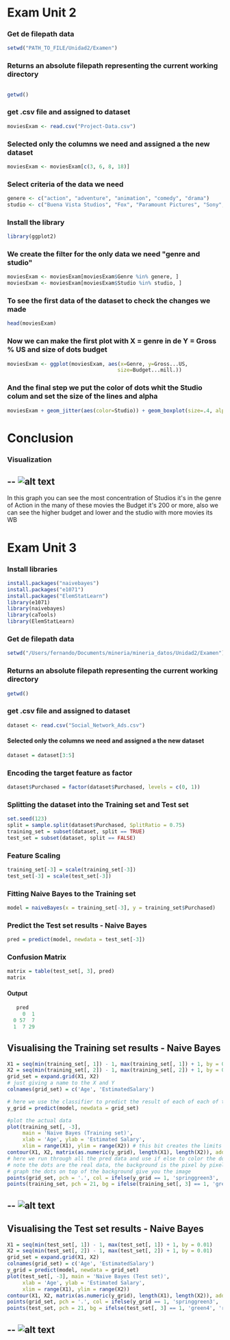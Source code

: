 # Exam Unit 2


### Get de filepath data

```R
setwd("PATH_TO_FILE/Unidad2/Examen")
```
### Returns an absolute filepath representing the current working directory

```R

getwd()

```
### get .csv file and assigned to dataset

```R
moviesExam <- read.csv("Project-Data.csv")
```
### Selected only the columns we need and assigned a the new dataset

```R
moviesExam <- moviesExam[c(3, 6, 8, 18)]
```
### Select criteria of  the data we need

```R
genere <- c("action", "adventure", "animation", "comedy", "drama")
studio <- c("Buena Vista Studios", "Fox", "Paramount Pictures", "Sony", "Universal", "WB")
```
### Install the library

```R
library(ggplot2)
```
### We create  the filter for the only data we need "genre and studio" 

```R
moviesExam <- moviesExam[moviesExam$Genre %in% genere, ]
moviesExam <- moviesExam[moviesExam$Studio %in% studio, ]
```
### To see the first data of the dataset to check the changes we made

```R
head(moviesExam)
```

### Now we can make the first plot with X = genre in de Y = Gross % US and size of dots budget

```R
moviesExam <- ggplot(moviesExam, aes(x=Genre, y=Gross...US, 
                                    size=Budget...mill.))
```

### And the final step we put the color of dots whit the Studio colum and set the size of the lines and alpha 

```R
moviesExam + geom_jitter(aes(color=Studio)) + geom_boxplot(size=.4, alpha=0.5)
```
# Conclusion

### Visualization 

--
![alt text](https://github.com/FerFuentes/mineria_datos/blob/Unidad2/Unidad2/Examen/plot.png)
--

In this graph you can see the most concentration of Studios it's in the genre of Action in the many of these movies the Budget it's 200 or more, also we can see the higher budget and lower and the studio with more movies its WB


# Exam Unit 3


### Install libraries 
```R
install.packages("naivebayes")
install.packages("e1071")
install.packages("ElemStatLearn")
library(e1071)
library(naivebayes)
library(caTools)
library(ElemStatLearn)
```
### Get de filepath data

```R
setwd("/Users/fernando/Documents/mineria/mineria_datos/Unidad2/Examen")
```

### Returns an absolute filepath representing the current working directory

```R
getwd()
```
### get .csv file and assigned to dataset

```R
dataset <- read.csv("Social_Network_Ads.csv")

```

#### Selected only the columns we need and assigned a the new dataset

```R
dataset = dataset[3:5]
```


### Encoding the target feature as factor

```R
dataset$Purchased = factor(dataset$Purchased, levels = c(0, 1))
```

### Splitting the dataset into the Training set and Test set

```R
set.seed(123)
split = sample.split(dataset$Purchased, SplitRatio = 0.75)
training_set = subset(dataset, split == TRUE)
test_set = subset(dataset, split == FALSE)
```
### Feature Scaling

```R
training_set[-3] = scale(training_set[-3])
test_set[-3] = scale(test_set[-3])
```
### Fitting Naive Bayes to the Training set

```R
model = naiveBayes(x = training_set[-3], y = training_set$Purchased)
```
### Predict the Test set results - Naive Bayes

```R
pred = predict(model, newdata = test_set[-3])
```

### Confusion Matrix

```R
matrix = table(test_set[, 3], pred)
matrix
```
#### Output

```R
   pred
     0  1
  0 57  7
  1  7 29
```

## Visualising the Training set results - Naive Bayes

```R
X1 = seq(min(training_set[, 1]) - 1, max(training_set[, 1]) + 1, by = 0.01)
X2 = seq(min(training_set[, 2]) - 1, max(training_set[, 2]) + 1, by = 0.01)
grid_set = expand.grid(X1, X2)
# just giving a name to the X and Y 
colnames(grid_set) = c('Age', 'EstimatedSalary')

# here we use the classifier to predict the result of each of each of the pixel bits noted above
y_grid = predict(model, newdata = grid_set)

#plot the actual data 
plot(training_set[, -3],
     main = 'Naive Bayes (Training set)',
     xlab = 'Age', ylab = 'Estimated Salary',
     xlim = range(X1), ylim = range(X2)) # this bit creates the limits to the values plotted this is also a part of the MAGIC as it creates the line between green and red
contour(X1, X2, matrix(as.numeric(y_grid), length(X1), length(X2)), add = TRUE)
# here we run through all the pred data and use if else to color the dots
# note the dots are the real data, the background is the pixel by pixel determination of y/n
# graph the dots on top of the background give you the image
points(grid_set, pch = '.', col = ifelse(y_grid == 1, 'springgreen3', 'tomato'))
points(training_set, pch = 21, bg = ifelse(training_set[, 3] == 1, 'green4', 'red3'))
```

--
![alt text](https://github.com/FerFuentes/mineria_datos/blob/Unidad2/Unidad2/Examen/NB_Training.png)
--

## Visualising the Test set results - Naive Bayes

```R
X1 = seq(min(test_set[, 1]) - 1, max(test_set[, 1]) + 1, by = 0.01)
X2 = seq(min(test_set[, 2]) - 1, max(test_set[, 2]) + 1, by = 0.01)
grid_set = expand.grid(X1, X2)
colnames(grid_set) = c('Age', 'EstimatedSalary')
y_grid = predict(model, newdata = grid_set)
plot(test_set[, -3], main = 'Naive Bayes (Test set)',
     xlab = 'Age', ylab = 'Estimated Salary',
     xlim = range(X1), ylim = range(X2))
contour(X1, X2, matrix(as.numeric(y_grid), length(X1), length(X2)), add = TRUE)
points(grid_set, pch = '.', col = ifelse(y_grid == 1, 'springgreen3', 'tomato'))
points(test_set, pch = 21, bg = ifelse(test_set[, 3] == 1, 'green4', 'red3'))
```
--
![alt text](https://github.com/FerFuentes/mineria_datos/blob/Unidad2/Unidad2/Examen/NB_Test.png)
--

